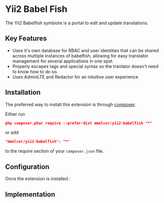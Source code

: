 Yii2 Babel Fish
===============
The Yii2 Babelfish symbiote is a portal to edit and update translations.


Key Features
------------

* Uses it's own database for RBAC and user identities that can be shared across multiple instances of babelfish, allowing for easy translator management for several applications in one spot.
* Properly escapes tags and special syntax so the tranlator doesn't need to know how to do so.
* Uses AdminLTE and Redactor for an intuitive user experience


Installation
------------

The preferred way to install this extension is through [composer](http://getcomposer.org/download/).

Either run

```json
php composer.phar require --prefer-dist mmelcor/yii2-babelfish "*"
```

or add

```json
"mmelcor/yii2-babelfish": "*"
```

to the require section of your `composer.json` file.


Configuration
-------------

Once the extension is installed :



Implementation
--------------

